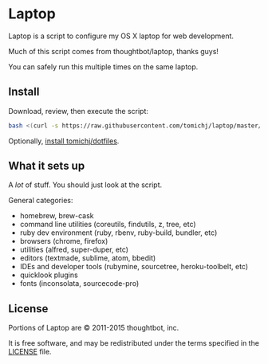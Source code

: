 Laptop
======

Laptop is a script to configure my OS X laptop for web development.

Much of this script comes from thoughtbot/laptop, thanks guys!

You can safely run this multiple times on the same laptop.


Install
-------

Download, review, then execute the script:

```sh
bash <(curl -s https://raw.githubusercontent.com/tomichj/laptop/master/mac)
```

Optionally, [install tomichj/dotfiles][dotfiles].

[dotfiles]: https://github.com/tomichj/dotfiles#install



What it sets up
---------------
A *lot* of stuff. You should just look at the script.

General categories: 
* homebrew, brew-cask
* command line utilities (coreutils, findutils, z, tree, etc)
* ruby dev environment (ruby, rbenv, ruby-build, bundler, etc)
* browsers (chrome, firefox)
* utilities (alfred, super-duper, etc)
* editors (textmade, sublime, atom, bbedit)
* IDEs and developer tools (rubymine, sourcetree, heroku-toolbelt, etc)
* quicklook plugins
* fonts (inconsolata, sourcecode-pro)


License
-------

Portions of Laptop are © 2011-2015 thoughtbot, inc.

It is free software, 
and may be redistributed under the terms specified in the [LICENSE] file.

[LICENSE]: LICENSE

